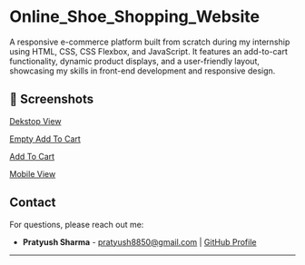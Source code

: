 # Online_Shoe_Shopping_Website

A responsive e-commerce platform built from scratch during my internship using HTML, CSS, CSS Flexbox, and JavaScript. It features an add-to-cart functionality, dynamic product displays, and a user-friendly layout, showcasing my skills in front-end development and responsive design.

## 📸 Screenshots

[Dekstop View](https://drive.google.com/file/d/1oEM8kSdvfVnQAyTVxQTsnHicYhagv6R0/view?usp=sharing)

[Empty Add To Cart](https://drive.google.com/file/d/1aW_wF8YUI3PSiiz4GUyvWqWZamB77_nC/view?usp=sharing)  

[Add To Cart](https://drive.google.com/file/d/1jd1b6cVQ96KpVpW-ZcIHJgiOuKJK_vZZ/view?usp=sharing)  

[Mobile View](https://drive.google.com/file/d/1mdXHSZY2Bt2ez0D9TJ8UyHKQByJ8DO-2/view?usp=sharing) 

## Contact

For questions, please reach out me:
- **Pratyush Sharma** - [pratyush8850@gmail.com](mailto:pratyush8850@gmail.com) | [GitHub Profile](https://github.com/PratyushSharma03)

---
